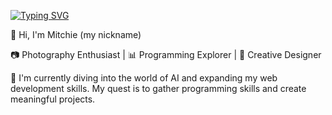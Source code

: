 <a href="https://git.io/typing-svg"><img src="https://readme-typing-svg.demolab.com?font=Fira+Code&duration=3000&pause=500&color=276BF7&width=435&lines=Hello+There!;Welcome+to+my+profile+%3A);May+the+force+be+with+you." alt="Typing SVG" /></a>

👋 Hi, I'm Mitchie (my nickname)

📷 Photography Enthusiast | 📊 Programming Explorer | 🎨 Creative Designer

🌱 I'm currently diving into the world of AI and expanding my web development skills. My quest is to gather programming skills and create meaningful projects.



<!---
MitchieBlack/MitchieBlack is a ✨ special ✨ repository because its `README.md` (this file) appears on your GitHub profile.
You can click the Preview link to take a look at your changes.
--->

